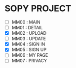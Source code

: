 # SOPY PROJECT

- [ ] MM00 : MAIN
- [ ] MM01 : DETAIL
- [x] MM02 : UPLOAD
- [ ] MM03 : UPDATE
- [x] MM04 : SIGN IN
- [x] MM05 : SIGN UP
- [ ] MM06 : MY PAGE
- [ ] MM07 : PRIVACY
